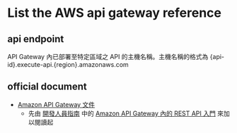 # List the AWS api gateway reference

## api endpoint
API Gateway 內已部署至特定區域之 API 的主機名稱。主機名稱的格式為 {api-id}.execute-api.{region}.amazonaws.com

## official document
  - [Amazon API Gateway 文件](https://docs.aws.amazon.com/apigateway/index.html#lang/zh_tw)
    - 先由 [開發人員指南](https://docs.aws.amazon.com/zh_tw/apigateway/latest/developerguide/welcome.html) 中的 [Amazon API Gateway 內的 REST API 入門](https://docs.aws.amazon.com/zh_tw/apigateway/latest/developerguide/getting-started.html) 來加以閱讀起
